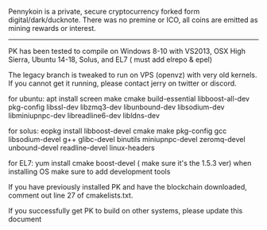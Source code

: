 Pennykoin is a private, secure cryptocurrency forked form digital/dark/ducknote. There was no premine or ICO, all coins are emitted as mining rewards or interest.

_______________________________________________________________________________________
PK has been tested to compile on Windows 8-10 with VS2013, OSX High Sierra, Ubuntu 14-18, Solus, and EL7 ( must add elrepo & epel)

The legacy branch is tweaked to run on VPS (openvz) with very old kernels. If you cannot get it running, please contact jerry on twitter or discord.

for ubuntu:
apt install screen make cmake build-essential libboost-all-dev pkg-config libssl-dev libzmq3-dev libunbound-dev libsodium-dev libminiupnpc-dev libreadline6-dev libldns-dev

for solus: eopkg install libboost-devel cmake make pkg-config gcc libsodium-devel g++ glibc-devel binutils miniupnpc-devel zeromq-devel unbound-devel readline-devel linux-headers

for EL7: yum install cmake boost-devel ( make sure it's the 1.5.3 ver) when installing OS make sure to add development tools

If you have previously installed PK and have the blockchain downloaded, comment out line 27 of cmakelists.txt.

If you successfully get PK to build on other systems, please update this document
